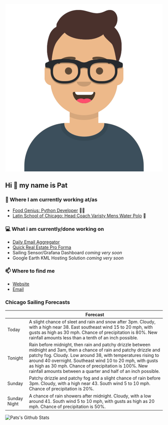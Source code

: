 [![Social banner for p-j-falconer](https://raw.githubusercontent.com/P-J-FALCONER/P-J-FALCONER/master/assets/avataaars.svg)](https://patfalconer.com/)
## Hi :wave: my name is Pat

### 💼 Where I am currently working at/as
- [Food Genius: Python Developer](https://getfoodgenius.com/) 🍔🐍
- [Latin School of Chicago: Head Coach Varisty Mens Water Polo](https://www.latinschool.org/) 🤽


### 💻 What i am currently/done working on
 - [Daily Email Aggregator](https://github.com/P-J-FALCONER/dott_daily_mail)
 - [Quick Real Estate Pro Forma](https://github.com/P-J-FALCONER/henry)
 - Sailing Sensor/Grafana Dashboard *coming very soon*
 - Google Earth KML Hosting Solution *coming very soon*

### 📫 Where to find me
 - [Website](https://patfalconer.com/)
 - [Email](mailto:patrick.j.falconer@gmail.com)


### Chicago Sailing Forecasts
|   | Forecast  |
|---|---|
| Today | A slight chance of sleet and rain and snow after 3pm. Cloudy, with a high near 38. East southeast wind 15 to 20 mph, with gusts as high as 30 mph. Chance of precipitation is 80%. New rainfall amounts less than a tenth of an inch possible. |
| Tonight | Rain before midnight, then rain and patchy drizzle between midnight and 3am, then a chance of rain and patchy drizzle and patchy fog. Cloudy. Low around 38, with temperatures rising to around 40 overnight. Southeast wind 10 to 20 mph, with gusts as high as 30 mph. Chance of precipitation is 100%. New rainfall amounts between a quarter and half of an inch possible. |
| Sunday | Patchy drizzle and patchy fog and a slight chance of rain before 3pm. Cloudy, with a high near 43. South wind 5 to 10 mph. Chance of precipitation is 20%. |
| Sunday Night | A chance of rain showers after midnight. Cloudy, with a low around 41. South wind 5 to 10 mph, with gusts as high as 20 mph. Chance of precipitation is 50%. |

![Pats's Github Stats](https://github-readme-stats.vercel.app/api?username=p-j-falconer&show_icons=true&theme=radical)
